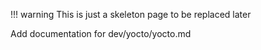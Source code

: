 !!! warning
    This is just a skeleton page to be replaced later


Add documentation for dev/yocto/yocto.md

